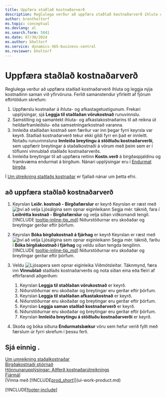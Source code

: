 ```yaml
---
title: Uppfæra staðlað kostnaðarverð
description: Reglulega verður að uppfæra staðlað kostnaðarverð íhluta og leggja nýja kostnaðinn saman við yfirvöruna.
author: brentholtorf
ms.topic: conceptual
ms.devlang: al
ms.search.form: 5841
ms.date: 07/30/2024
ms.author: bholtorf
ms.service: dynamics-365-business-central
ms.reviewer: bholtorf
---
```


# <a name="update-standard-costs"></a>Uppfæra staðlað kostnaðarverð
Reglulega verður að uppfæra staðlað kostnaðarverð íhluta og leggja nýja kostnaðinn saman við yfirvöruna. Ferlið samanstendur yfirleitt af fjórum eftirtöldum skrefum:  

1.  Uppfærslu kostnaðar á íhluta- og afkastagetustigunum. Frekari upplýsingar, sjá **Leggja til staðlaðan vörukostnað** runuvinnslu.  
2.  Samstilling og samantekt íhluta- og afkastakostnaðarins til að reikna út heildarframleiðslu- eða samsetningarkostnað varanna.  
3.  Innleiða staðlaðan kostnað sem færður var inn þegar fyrri keyrsla var keyrð. Staðlað kostnaðarverð tekur ekki gildi fyrr en það er innleitt. Notaðu runuvinnsluna **Innleiða breytingu á stöðluðu kostnaðarverði**, sem uppfærir breytingar á staðalkostnaði á vörum með þeim sem er í töflunni vinnublað staðlaðs kostnaðarverðs.  
4.  Innleiða breytingar til að uppfæra reitinn **Kostn.verð** á birgðaspjaldinu og framkvæma endurmat á birgðum. Nánari upplýsingar eru í [Endurmat birgða](inventory-how-revalue-inventory.md).  

Í [Um útreikning staðlaðs kostnaðar](finance-about-calculating-standard-cost.md) er fjallað nánar um þetta efni.
  
## <a name="to-update-standard-costs"></a>að uppfæra staðlað kostnaðarverð

1.  Keyrslan **Leiðr. kostnað - Birgðafærslur** er keyrð Keyrslan er ræst með ![því að velja Ljósálgina sem opnar eiginleikann Segja mér.](media/ui-search/search_small.png "Segðu mér hvað þú vilt gera") táknið, fara í **Leiðrétta kostnað - Birgðafærslur** og velja síðan viðkomandi tengil. [!INCLUDE [tooltip-inline-tip_md](includes/tooltip-inline-tip_md.md)] Niðurstöðurnar eru skoðaðar og breytingar gerðar eftir þörfum.  
2.  Keyrslan **Bóka birgðakostnað á fjárhag** er keyrð Keyrslan er ræst með ![því að velja Ljósálgina sem opnar eiginleikann Segja mér.](media/ui-search/search_small.png "Segðu mér hvað þú vilt gera") táknið, farðu í **Bóka birgðakostnað í fjárhag** og veldu síðan tengda tengilinn. [!INCLUDE [tooltip-inline-tip_md](includes/tooltip-inline-tip_md.md)] Niðurstöðurnar eru skoðaðar og breytingar gerðar eftir þörfum.  
3.  Veldu ![Ljósapera sem opnar eiginleika Viðmótsleitar.](media/ui-search/search_small.png "Segðu mér hvað þú vilt gera") Táknmynd, færa inn **Vinnublað** staðlaðs kostnaðarverðs og nota síðan eina eða fleiri af eftirfarandi aðgerðum:

    1.  Keyrslan **Leggja til staðlaðan vörukostnað** er keyrð.  
    2.  Niðurstöðurnar eru skoðaðar og breytingar eru gerðar eftir þörfum.  
    3.  Keyrslan **Leggja til staðlaðan afkastakostnað** er keyrð.  
    4.  Niðurstöðurnar eru skoðaðar og breytingar eru gerðar eftir þörfum.
    5. Keyrslan **Leggja saman staðlað kostnaðarverð** er keyrð.
    6.  Niðurstöðurnar eru skoðaðar og breytingar eru gerðar eftir þörfum.
    7.  Keyrslan **Innleiða breytingu á stöðluðu kostnaðarverði** er keyrð.  
4.  Skoða og bóka síðuna **Endurmatsbækur** vöru sem hefur verið fyllt með færslum úr fyrri skrefum í þessu ferli.  

## <a name="see-also"></a>Sjá einnig .

 [Um umreikning staðalkostnaðar](finance-about-calculating-standard-cost.md)   
 [Birgðakostnaði stjórnað](finance-manage-inventory-costs.md)   
 [Hönnunarupplýsingar: Aðferð kostnaðarútreiknings](design-details-costing-methods.md)   
 [Fjármál](finance.md)  
 [Vinna með [!INCLUDE[prod_short](includes/prod_short.md)]](ui-work-product.md)  


[!INCLUDE[footer-include](includes/footer-banner.md)]
